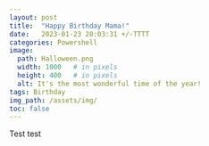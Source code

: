 ```yaml
---
layout: post
title:  "Happy Birthday Mama!"
date:   2023-01-23 20:03:31 +/-TTTT
categories: Powershell
image:
  path: Halloween.png
  width: 1000   # in pixels
  height: 400   # in pixels
  alt: It's the most wonderful time of the year!
tags: Birthday
img_path: /assets/img/
toc: false
---
```


Test test